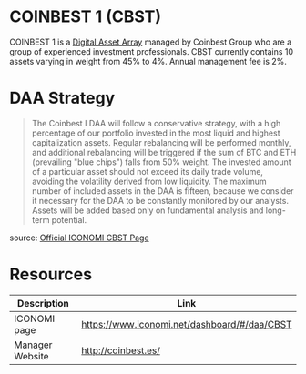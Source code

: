 # COINBEST 1 (CBST)
COINBEST 1 is a [Digital Asset Array](../Digital-Asset-Arrays.md) managed by Coinbest Group who are a group of experienced investment professionals. CBST currently contains 10 assets varying in weight from 45% to 4%. Annual management fee is 2%.

# DAA Strategy
> The Coinbest I DAA will follow a conservative strategy, with a high percentage of our portfolio invested in the most liquid and highest capitalization assets. Regular rebalancing will be performed monthly, and additional rebalancing will be triggered if the sum of BTC and ETH (prevailing "blue chips") falls from 50% weight. The invested amount of a particular asset should not exceed its daily trade volume, avoiding the volatility derived from low liquidity. The maximum number of included assets in the DAA is fifteen, because we consider it necessary for the DAA to be constantly monitored by our analysts. Assets will be added based only on fundamental analysis and long-term potential.

source: [Official ICONOMI CBST Page](https://www.iconomi.net/dashboard/#/daa/CBST)

# Resources
Description | Link 
---|---
ICONOMI page | https://www.iconomi.net/dashboard/#/daa/CBST
Manager Website | http://coinbest.es/
